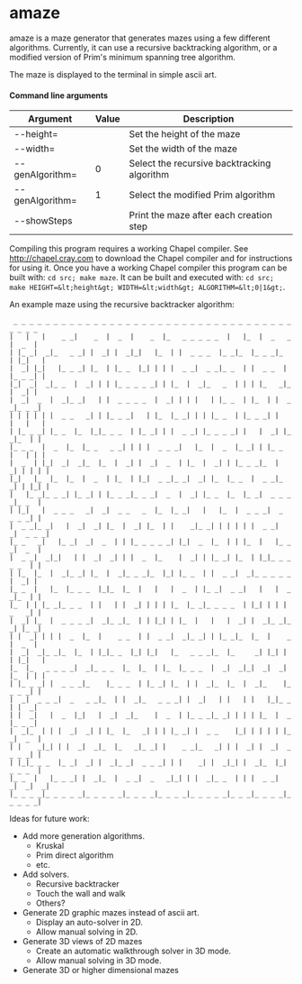 # amaze

amaze is a maze generator that generates mazes using a few different
algorithms.  Currently, it can use a recursive backtracking algorithm, or a
modified version of Prim's minimum spanning tree algorithm. 

The maze is displayed to the terminal in simple ascii art.

#### Command line arguments

| Argument        | Value    | Description                                 |
| --------------- | -------- | ------------------------------------------- |
| --height=       | <height> | Set the height of the maze                  |
| --width=        | <width>  | Set the width of the maze                   |
| --genAlgorithm= | 0        | Select the recursive backtracking algorithm |
| --genAlgorithm= | 1        | Select the modified Prim algorithm          |
| --showSteps     |          | Print the maze after each creation step     |

Compiling this program requires a working Chapel compiler. See
http://chapel.cray.com to download the Chapel compiler and for instructions
for using it.  Once you have a working Chapel compiler this program can be
built with: ``cd src; make maze``.  It can be built and executed with:
``cd src; make HEIGHT=&lt;height&gt; WIDTH=&lt;width&gt; ALGORITHM=&lt;0|1&gt;``.

An example maze using the recursive backtracker algorithm:

     _ _ _ _ _ _ _ _ _ _ _ _ _ _ _ _ _ _ _ _ _ _ _ _ _ _ _ _ _ _ _ _ _ _ _ _ _ _ _
    |   |   |    _ _|    _  |  _  |    _  |_   _ _ _ _ _  |   |_  |  _   _  |  _  |
    | |_ _|  _|_   _ _| |  _| |  _|_|   |_  | |  _ _ _  |_ _|_  |_ _ _|_  | |_|   |
    |  _| |_|   |_ _ _| |_  | |_ _  |_| | | |  _ _|  _ _|_ _  | |  _ _  | |_ _ _| |
    |_|  _|  _|_ _  |  _| | | |_ _ _ _ _| | |_  |  _|_   _  | | | |_   _|_  |  _| |
    |  _|  _  |  _|_ _|   | |  _ _ _ _  |  _| | | |   | |_ _  | |_  | |  _ _|_ _ _|
    | | | | | |  _ _   _| | |_ _ _|   | |_  |_ _| | | |_ _  | |_ _ _| |   |   |   |
    | |_ _ _| |_ _  |_  |_|_ _ _  | |_ _| | |  _ _| |_ _ _ _| |   |  _| |_ _|_  | |
    |_ _ _  |  _  |_  |_ _   _ _| | | |  _ _ _|   |_  |  _  |_ _| | |_ _  |   | | |
    |  _  | |_|  _|  _|_  |_  |  _| |  _|  _  | |_  |  _| | |_ _ _|_  |  _| | | | |
    |_|   |_  |_  |_  |  _  | |_  | |_|  _ _|_ _|  _| |_  |_ _  |  _ _|_ _| | |_| |
    |   |_ _|_ _ _| |_ _| | |_ _ _|_ _ _|  _  |  _| |_ _  |_  |_ _|  _ _ _ _|_ _  |
    | |_|   |  _ _ _   _|  _|  _ _   _  |_  |_ _|   |   |_  |  _ _ _|  _   _ _ _| |
    |  _ _|_ _|   |  _|  _| |_  |  _| |_  | |    _|_ _| | | | | |  _ _|  _|  _ _ _|
    |_ _   _|   |_ _|  _|  _  | | |_ _ _ _ _| |_|  _  |_  | | |_  |   |_ _ _|  _  |
    |  _ _|  _|_|   | |  _|  _| | |  _  |_    |  _| | |_ _| |_  | |_|_ _ _ _ _  | |
    | |_  |_  |  _|_ _| |_  |  _|_ _ _|_  |_| |_ _  | |  _ _|  _|_ _ _ _ _  |  _| |
    |_ _  |   |_  |_ _ _  |_|_  |_  |   |   |  _  | |_ _|  _ _|   |   |  _ _|_  | |
    |_  | | |_ _|_ _ _  | |   | |  _| | | | |_  |_ _|_ _ _ _  | |_| | | |  _   _| |
    |  _| |_  |  _ _ _ _|  _|_ _|_  | | |_| | |_  |   |   |  _| |  _|_ _|_ _| |_ _|
    | |  _| | | |  _  |_  |    _ _  | |  _ _|  _|_ _| | |_ _|_  |_  |    _  |  _  |
    |  _|  _|_ _|_  |_  | |_|_ _  |_| |_|   |_   _ _ _|_  |_     _| |_| | | |_|   |
    |_  |_   _ _ _ _|  _|_ _ _  |_  |_  | |_  |_ _ _  |  _|  _|_|  _|  _| |_  | | |
    | |_ _ _| |  _ _ _|_    |_ _ _  | |_ _| |_  | |  _|_  |_  |  _|_    |_ _ _ _| |
    |  _|  _ _ _|  _   _ _|_  | |  _|_   _ _ _| |  _|   | |   | |   |_|_ _  | |  _|
    | |  _|   |  _  |_|   |  _|  _|_    |  _  | |_ _ _|_ _| | | | |_  |  _  |_ _ _|
    |  _|_  | | |  _|  _| | |_  |_   _| | | |_ _| |  _ _    |_| | | | | |_ _|  _  |
    | |    _|_| | |  _|  _|_  |_   _|_ _| |    _ _|_   _| | |  _| |  _|  _ _ _ _| |
    | |_|_ _ _  |_ _|  _| |  _|_ _|  _ _ _| | |    _| |  _|_| |  _|_  |_|  _ _ _  |
    |_ _  |   |_ _ _| |  _|_  |  _ _|  _   _|_| | |  _|_ _  | | |  _ _|  _|  _|  _|
    |_ _ _ _|_ _ _ _ _|_ _ _ _ _|_ _ _ _|_ _ _ _|_ _ _ _ _|_ _ _|_ _ _ _|_ _ _ _ _|


Ideas for future work:

  * Add more generation algorithms.
    * Kruskal
    * Prim direct algorithm
    * etc.
  * Add solvers.
    * Recursive backtracker
    * Touch the wall and walk
    * Others?
  * Generate 2D graphic mazes instead of ascii art.
    * Display an auto-solver in 2D.
    * Allow manual solving in 2D.
  * Generate 3D views of 2D mazes
    * Create an automatic walkthrough solver in 3D mode.
    * Allow manual solving in 3D mode.
  * Generate 3D or higher dimensional mazes
